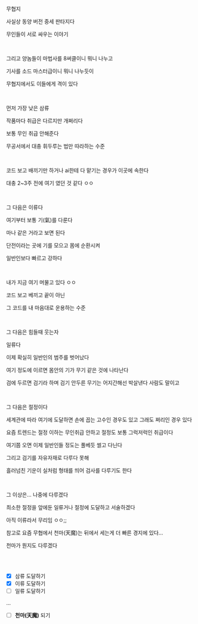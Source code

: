 무협지

사실상 동양 버전 중세 판타지다

무인들이 서로 싸우는 이야기

<br>

그리고 양놈들이 마법사를 8써클이니 뭐니 나누고

기사를 소드 마스터급이니 뭐니 나누듯이

무협지에서도 이들에게 격이 있다

<br>

먼저 가장 낮은 삼류

작품마다 취급은 다르지만 개쩌리다

보통 무인 취급 안해준다

무공서에서 대충 휘두루는 법만 따라하는 수준

<br>

코드 보고 배끼기만 하거나 ai한테 다 맡기는 경우가 이곳에 속한다

대충 2~3주 전에 여기 였던 것 같다 ㅇㅇ

<br>

그 다음은 이류다

여기부터 보통 기(氣)를 다룬다

마나 같은 거라고 보면 된다

단전이라는 곳에 기를 모으고 몸에 순환시켜

일반인보다 빠르고 강하다

<br>

내가 지금 여기 머물고 있다 ㅇㅇ

코드 보고 베끼고 끝이 아닌

그 코드를 내 마음대로 운용하는 수준

<br>

그 다음은 힘들때 웃는자

일류다

이제 확실히 일반인의 범주를 벗어났다

여기 정도에 이르면 몸안의 기가 무기 같은 것에 나타난다

검에 두르면 검기라 하며 검기 안두른 무기는 어지간해선 박살낸다 사람도 말이고

<br>

그 다음은 절정이다

세계관에 따라 여기에 도달하면 손에 꼽는 고수인 경우도 있고 그래도 쩌리인 경우 있다

요즘 트렌드는 절정 이하는 무인취급 안하고 절정도 보통 그럭저럭인 취급이다

여기쯤 오면 이제 일반인들 정도는 풀베듯 썰고 다닌다

그리고 검기를 자유자재로 다루다 못해

흘러넘친 기운이 실처럼 형태를 띄어 검사를 다루기도 한다

<br>

그 이상은... 나중에 다루겠다

최소한 절정을 앞에둔 일류거나 절정에 도달하고 서술하겠다

아직 이류라서 무리임 ㅇㅇ;;

참고로 요즘 무협에서 천마(天魔)는 뒤에서 세는게 더 빠른 경지에 있다...

천마가 뭔지도 다루겠다

<br><br>

- [x] 삼류 도달하기
- [x] 이류 도달하기
- [ ] 일류 도달하기

...

- [ ] **천마(天魔)** 되기